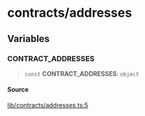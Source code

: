# contracts/addresses

## Variables

### CONTRACT\_ADDRESSES

> `const` **CONTRACT\_ADDRESSES**: `object`

#### Source

[lib/contracts/addresses.ts:5](https://github.com/PufferFinance/puffer-sdk/blob/410bf38e2593e1176e1abd4cab197430645d2d1a/lib/contracts/addresses.ts#L5)
